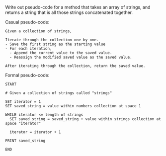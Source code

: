Write out pseudo-code for a method that takes an array of strings, and returns a string that is all those strings concatenated together.

Casual pseudo-code:
```
Given a collection of strings,

Iterate through the collection one by one.
- Save the first string as the starting value
- For each iteration,
  - Append the current value to the saved value.
  - Reassign the modified saved value as the saved value.

After iterating through the collection, return the saved value.
```

Formal pseudo-code:
```
START

# Given a collection of strings called "strings"

SET iterator = 1
SET saved_string = value within numbers collection at space 1

WHILE iterator <= length of strings
  SET saved_string = saved_string + value within strings collection at space "iterator"

  iterator = iterator + 1

PRINT saved_string

END
```